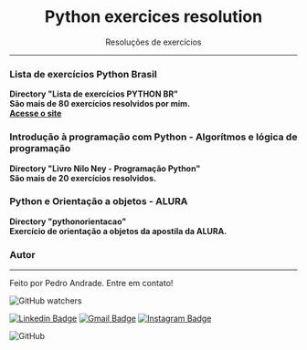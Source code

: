 <h1 align="center">Python exercices resolution</h1>
<p align="center">Resoluções de exercícios</p>

---

### Lista de exercícios Python Brasil
<b>Directory "Lista de exercícios PYTHON BR"</b><br>
<b>São mais de 80 exercícios resolvidos por mim.</b><br>
<a href="https://wiki.python.org.br/ListaDeExercicios" title="Site"><b>Acesse o site</b></a></br>

### Introdução à programação com Python - Algorítmos e lógica de programação
<b>Directory "Livro Nilo Ney - Programação Python"</b><br>
<b>São mais de 20 exercícios resolvidos.</b><br>

### Python e Orientação a objetos - ALURA
<b>Directory "pythonorientacao"</b><br>
<b>Exercício de orientação a objetos da apostila da ALURA.</b><br>


### Autor
---

Feito por Pedro Andrade. Entre em contato!

<img alt="GitHub watchers" src="https://img.shields.io/github/watchers/wartrax13/exerciciospython?style=social">

[![Linkedin Badge](https://img.shields.io/badge/Pedro%20Andrade-Linkedin-blue?style=flat-square&logo=Linkedin&logoColor=white&link=https://www.linkedin.com/in/pedro-moises-andrade-dos-santos-0151a7148/)](https://www.linkedin.com/in/pedro-moises-andrade-dos-santos-0151a7148/) 
[![Gmail Badge](https://img.shields.io/badge/-pedro.moisesandrade%40gmail.com-red?style=flat-square&logo=Gmail&logoColor=white&link=mailto:pedro.moisesandrade@gmail.com)](mailto:pedro.moisesandrade@gmail.com)
[![Instagram Badge](https://img.shields.io/badge/-%40pedrotaquig-purple?style=flat-square&labelColor=8a3ab9&logo=instagram&logoColor=white&link=https://www.instagram.com/pedrotaquig/)](https://www.instagram.com/pedrotaquig/)

<img alt="GitHub" src="https://img.shields.io/github/license/wartrax13/Python-exerciciospython">

